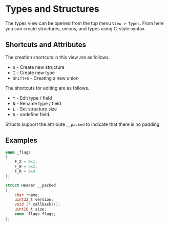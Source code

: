 # Types and Structures

The types view can be opened from the top menu `View > Types`. From here you can create structures, unions, and types using C-style syntax.

## Shortcuts and Attributes

The creation shortcuts in this view are as follows.

* `S` - Create new structure
* `I` - Create new type
* `Shift+S` - Creating a new union

The shortcuts for editing are as follows. 

* `Y` - Edit type / field 
* `N` - Rename type / field
* `L` - Set structure size
* `U` - undefine field.

Structs support the attribute `__packed` to indicate that there is no padding.

## Examples 

```C
enum _flags
{
    F_X = 0x1,
    F_W = 0x2,
    F_R = 0x4
};
```

```C
struct Header __packed
{
    char *name;
    uint32_t version;
    void (* callback)();
    uint16_t size;
    enum _flags flags;
};
```
